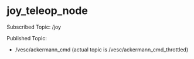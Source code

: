 # joy_teleop_node
Subscribed Topic:
/joy

Published Topic:
* /vesc/ackermann_cmd (actual topic is /vesc/ackermann_cmd_throttled)
